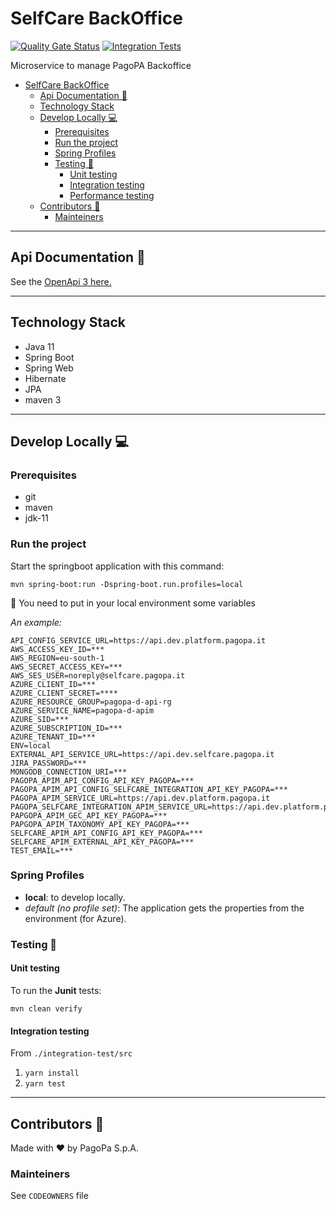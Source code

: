 # SelfCare BackOffice

[![Quality Gate Status](https://sonarcloud.io/api/project_badges/measure?project=pagopa_pagopa-selfcare-ms-backoffice-backend&metric=alert_status)](https://sonarcloud.io/dashboard?id=pagopa_pagopa-selfcare-ms-backoffice-backend)
[![Integration Tests](https://github.com/pagopa/pagopa-selfcare-frontend/actions/workflows/integration_test.yml/badge.svg?branch=main)](https://github.com/pagopa/pagopa-selfcare-frontend/actions/workflows/integration_test.yml)

Microservice to manage PagoPA Backoffice

- [SelfCare BackOffice](#selfcare-backoffice)
    * [Api Documentation 📖](#api-documentation---)
    * [Technology Stack](#technology-stack)
    * [Develop Locally 💻](#develop-locally---)
        + [Prerequisites](#prerequisites-1)
        + [Run the project](#run-the-project)
        + [Spring Profiles](#spring-profiles)
        + [Testing 🧪](#testing---)
            - [Unit testing](#unit-testing)
            - [Integration testing](#integration-testing)
            - [Performance testing](#performance-testing)
    * [Contributors 👥](#contributors---)
        + [Mainteiners](#mainteiners)

---

## Api Documentation 📖

See
the [OpenApi 3 here.](https://editor.swagger.io/?url=https://raw.githubusercontent.com/pagopa/pagopa-selfcare-ms-backoffice-backend/main/openapi/openapi.json)

---

## Technology Stack

- Java 11
- Spring Boot
- Spring Web
- Hibernate
- JPA
- maven 3

---

## Develop Locally 💻

### Prerequisites

- git
- maven
- jdk-11

### Run the project

Start the springboot application with this command:

`mvn spring-boot:run -Dspring-boot.run.profiles=local`

👀 You need to put in your local environment some variables

_An example:_

```
API_CONFIG_SERVICE_URL=https://api.dev.platform.pagopa.it
AWS_ACCESS_KEY_ID=***
AWS_REGION=eu-south-1
AWS_SECRET_ACCESS_KEY=***
AWS_SES_USER=noreply@selfcare.pagopa.it
AZURE_CLIENT_ID=***
AZURE_CLIENT_SECRET=****
AZURE_RESOURCE_GROUP=pagopa-d-api-rg
AZURE_SERVICE_NAME=pagopa-d-apim
AZURE_SID=***
AZURE_SUBSCRIPTION_ID=***
AZURE_TENANT_ID=***
ENV=local
EXTERNAL_API_SERVICE_URL=https://api.dev.selfcare.pagopa.it
JIRA_PASSWORD=***
MONGODB_CONNECTION_URI=***
PAGOPA_APIM_API_CONFIG_API_KEY_PAGOPA=***
PAGOPA_APIM_API_CONFIG_SELFCARE_INTEGRATION_API_KEY_PAGOPA=***
PAGOPA_APIM_SERVICE_URL=https://api.dev.platform.pagopa.it
PAGOPA_SELFCARE_INTEGRATION_APIM_SERVICE_URL=https://api.dev.platform.pagopa.it
PAPGOPA_APIM_GEC_API_KEY_PAGOPA=***
PAPGOPA_APIM_TAXONOMY_API_KEY_PAGOPA=***
SELFCARE_APIM_API_CONFIG_API_KEY_PAGOPA=***
SELFCARE_APIM_EXTERNAL_API_KEY_PAGOPA=***
TEST_EMAIL=***
```

### Spring Profiles

- **local**: to develop locally.
- _default (no profile set)_: The application gets the properties from the environment (for Azure).

### Testing 🧪

#### Unit testing

To run the **Junit** tests:

`mvn clean verify`

#### Integration testing

From `./integration-test/src`

1. `yarn install`
2. `yarn test`

---

## Contributors 👥

Made with ❤️ by PagoPa S.p.A.

### Mainteiners

See `CODEOWNERS` file
